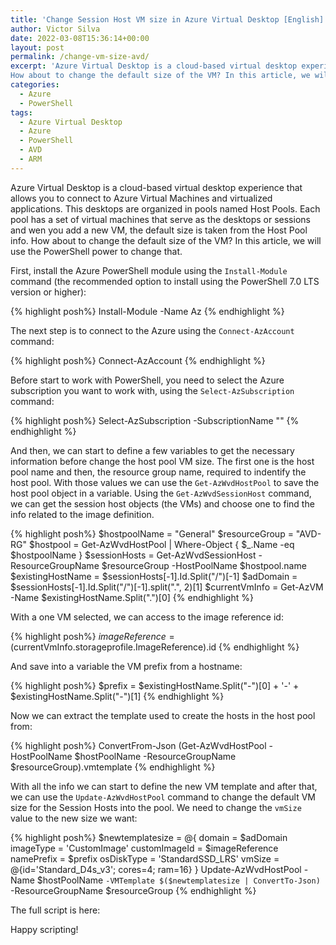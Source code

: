 ```yaml
---
title: 'Change Session Host VM size in Azure Virtual Desktop [English]'
author: Victor Silva
date: 2022-03-08T15:36:14+00:00
layout: post
permalink: /change-vm-size-avd/
excerpt: 'Azure Virtual Desktop is a cloud-based virtual desktop experience that allows you to connect to Azure Virtual Machines and virtualized applications. This desktops are organized in pools named Host Pools. Each pool has a set of virtual machines that serve as the desktops or sessions and wen you add a new VM, the default size is taken from the Host Pool info.
How about to change the default size of the VM? In this article, we will use the PowerShell power to change that.'
categories:
  - Azure
  - PowerShell
tags:
  - Azure Virtual Desktop
  - Azure
  - PowerShell
  - AVD
  - ARM
---
```

Azure Virtual Desktop is a cloud-based virtual desktop experience that allows you to connect to Azure Virtual Machines and virtualized applications. This desktops are organized in pools named Host Pools. Each pool has a set of virtual machines that serve as the desktops or sessions and wen you add a new VM, the default size is taken from the Host Pool info.
How about to change the default size of the VM? In this article, we will use the PowerShell power to change that.

First, install the Azure PowerShell module using the `Install-Module` command (the recommended option to install using the PowerShell 7.0 LTS version or higher):
  
{% highlight posh%}
Install-Module -Name Az
{% endhighlight %}

The next step is to connect to the Azure using the `Connect-AzAccount` command:
  
{% highlight posh%}
Connect-AzAccount
{% endhighlight %}

Before start to work with PowerShell, you need to select the Azure subscription you want to work with, using the `Select-AzSubscription` command:

{% highlight posh%}
Select-AzSubscription -SubscriptionName "<subscription name>"
{% endhighlight %}


And then, we can start to define a few variables to get the necessary information before change the host pool VM size. The first one is the host pool name and then, the resource group name, required to indentify the host pool. With those values we can use the `Get-AzWvdHostPool` to save the host pool object in a variable.
Using the `Get-AzWvdSessionHost` command, we can get the session host objects (the VMs) and choose one to find the info related to the image definition.

{% highlight posh%}
$hostpoolName = "General"
$resourceGroup = "AVD-RG"
$hostpool = Get-AzWvdHostPool | Where-Object { $_.Name -eq $hostpoolName }
$sessionHosts = Get-AzWvdSessionHost -ResourceGroupName $resourceGroup -HostPoolName $hostpool.name
$existingHostName = $sessionHosts[-1].Id.Split("/")[-1]
$adDomain = $sessionHosts[-1].Id.Split("/")[-1].split(".", 2)[1]
$currentVmInfo = Get-AzVM -Name $existingHostName.Split(".")[0]
{% endhighlight %}

With a one VM selected, we can access to the image reference id:

{% highlight posh%}
$imageReference = ($currentVmInfo.storageprofile.ImageReference).id
{% endhighlight %}

And save into a variable the VM prefix from a hostname:

{% highlight posh%}
$prefix = $existingHostName.Split("-")[0] + '-' + $existingHostName.Split("-")[1]
{% endhighlight %}

Now we can extract the template used to create the hosts in the host pool from:

{% highlight posh%}
ConvertFrom-Json (Get-AzWvdHostPool -HostPoolName $hostPoolName -ResourceGroupName $resourceGroup).vmtemplate
{% endhighlight %}

With all the info we can start to define the new VM template and after that, we can use the `Update-AzWvdHostPool` command to change the default VM size for the Session Hosts into the pool. We need to change the `vmSize` value to the new size we want:

{% highlight posh%}
$newtemplatesize = @{
    domain                = $adDomain
    imageType             = 'CustomImage'
    customImageId         = $imageReference
    namePrefix            = $prefix
    osDiskType            = 'StandardSSD_LRS'
    vmSize                = @{id='Standard_D4s_v3'; cores=4; ram=16}
}
Update-AzWvdHostPool -Name $hostPoolName `
  -VMTemplate $($newtemplatesize | ConvertTo-Json) `
  -ResourceGroupName $resourceGroup
{% endhighlight %}

The full script is here:

<script src="https://gist.github.com/vmsilvamolina/61c0d6ef0b1a7456568b085c79b1f43e.js"></script>

Happy scripting!